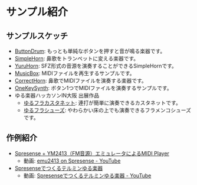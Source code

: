 # サンプル紹介

## サンプルスケッチ

* [ButtonDrum](ButtonDrum/README.md): もっとも単純なボタンを押すと音が鳴る楽器です。
* [SimpleHorn](SimpleHorn/README.md): 鼻歌をトランペットに変える楽器です。
* [YuruHorn](YuruHorn/README.md): SFZ形式の音源を演奏することができるSimpleHornです。
* [MusicBox](MusicBox/README.md): MIDIファイルを再生するサンプルです。
* [CorrectHorn](CorrectHorn/README.md): 鼻歌でMIDIファイルを演奏する楽器です。
* [OneKeySynth](OneKeySynth/README.md): ボタン1つでMIDIファイルを演奏するサンプルです。
* ゆる楽器ハッカソンIN大阪 出展作品
    * [ゆるフラカスタネット](YuruFlaCastanet/README.md): 連打が簡単に演奏できるカスタネットです。
    * [ゆるフラシューズ](YuruFlaShoe/README.md): やわらかい床の上でも演奏できるフラメンコシューズです。

## 作例紹介

* [Spresense + YM2413（FM音源）エミュレータによるMIDI Player](https://github.com/mizuhiki/Spresense2413)
    * 動画: [emu2413 on Spresense - YouTube](https://www.youtube.com/watch?v=N-bUm6l-djM)
* [Spresenseでつくるテルミンゆる楽器](https://qiita.com/Mymstech/items/b342fe9bfa4d18aeb436)
    * 動画: [Spresenseでつくるテルミンゆる楽器 - YouTube](https://www.youtube.com/watch?v=wz4HOAKyohU)
